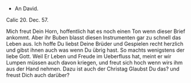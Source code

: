 + An David.

 Calic 20. Dec. 57.

Mich freut Dein Horn, hoffentlich hat es noch einen Ton wenn dieser Brief ankommt. Aber ihr Buben blasst diesen Instrumenten gar zu schnell das Leben aus. Ich hoffe Du liebst Deine Brüder und Gespielen recht herzlich und gibst ihnen auch was wenn Du übrig hast. So machts wenigstens der liebe Gott. Weil Er Leben und Freude im Ueberfluss hat, meint er wir Lumpen müssen auch davon kriegen, und freut sich hoch wenn wirs ihm aus der Hand nehmen. Dazu ist auch der Christag Glaubst Du das? und freust Dich auch darüber?

